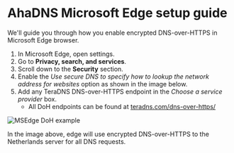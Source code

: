 # AhaDNS Microsoft Edge setup guide

We'll guide you through how you enable encrypted DNS-over-HTTPS in Microsoft Edge browser.

1. In Microsoft Edge, open settings.
2. Go to **Privacy, search, and services**.
3. Scroll down to the **Security** section.
4. Enable the _Use secure DNS to specify how to lookup the network address for websites_ option as shown in the image below.
5. Add any TeraDNS DNS-over-HTTPS endpoint in the _Choose a service provider_ box.
   - All DoH endpoints can be found at [teradns.com/dns-over-https/](https://teradns.com/dns-over-https/)

![MSEdge DoH example](Images/edge-doh-example.png)

In the image above, edge will use encrypted DNS-over-HTTPS to the Netherlands server for all DNS requests.
